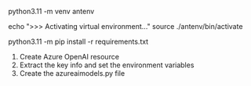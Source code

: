 python3.11 -m venv antenv

echo ">>> Activating virtual environment..."
source ./antenv/bin/activate

python3.11 -m pip install -r requirements.txt

1. Create Azure OpenAI resource
2. Extract the key info and set the environment variables
3. Create the azureaimodels.py file 